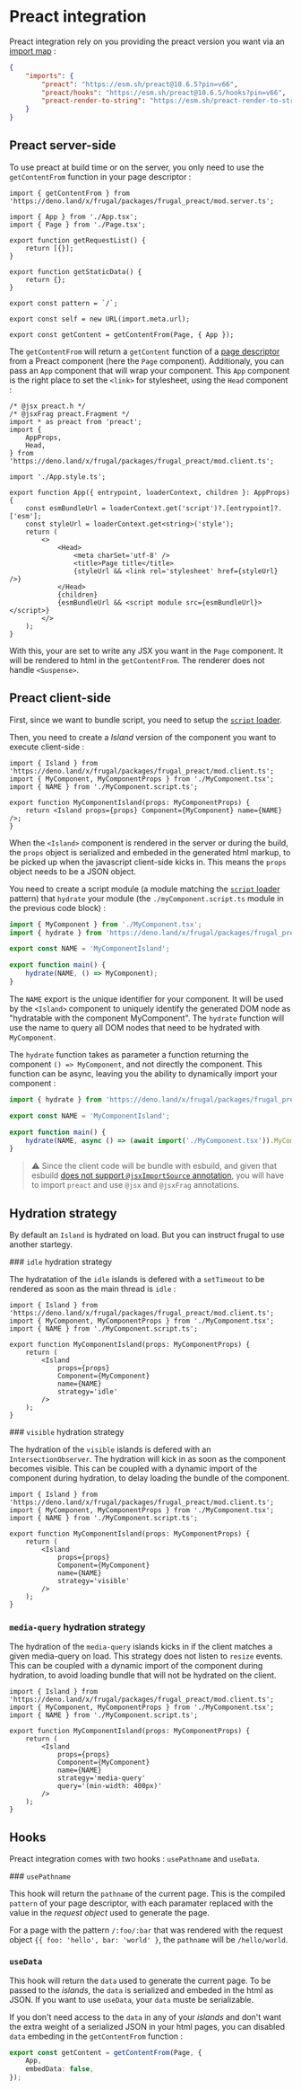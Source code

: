 # Preact integration

Preact integration rely on you providing the preact version you want via an [import map](https://deno.land/manual/linking_to_external_code/import_maps) :

```json
{
    "imports": {
        "preact": "https://esm.sh/preact@10.6.5?pin=v66",
        "preact/hooks": "https://esm.sh/preact@10.6.5/hooks?pin=v66",
        "preact-render-to-string": "https://esm.sh/preact-render-to-string@5.1.19?pin=v66&deps=preact@10.6.5"
    }
}
```

## Preact server-side

To use preact at build time or on the server, you only need to use the `getContentFrom` function in your page descriptor :

```tsx
import { getContentFrom } from 'https://deno.land/x/frugal/packages/frugal_preact/mod.server.ts';

import { App } from './App.tsx';
import { Page } from './Page.tsx';

export function getRequestList() {
    return [{}];
}

export function getStaticData() {
    return {};
}

export const pattern = `/`;

export const self = new URL(import.meta.url);

export const getContent = getContentFrom(Page, { App });
```

The `getContentFrom` will return a `getContent` function of a [page descriptor](/docs/concepts/page-descriptor) from a Preact component (here the `Page` component). Additionaly, you can pass an `App` component that will wrap your component. This `App` component is the right place to set the `<link>` for stylesheet, using the `Head` component :

```tsx
/* @jsx preact.h */
/* @jsxFrag preact.Fragment */
import * as preact from 'preact';
import {
    AppProps,
    Head,
} from 'https://deno.land/x/frugal/packages/frugal_preact/mod.client.ts';

import './App.style.ts';

export function App({ entrypoint, loaderContext, children }: AppProps) {
    const esmBundleUrl = loaderContext.get('script')?.[entrypoint]?.['esm'];
    const styleUrl = loaderContext.get<string>('style');
    return (
        <>
            <Head>
                <meta charSet='utf-8' />
                <title>Page title</title>
                {styleUrl && <link rel='stylesheet' href={styleUrl} />}
            </Head>
            {children}
            {esmBundleUrl && <script module src={esmBundleUrl}></script>}
        </>
    );
}
```

With this, your are set to write any JSX you want in the `Page` component. It will be rendered to html in the `getContentFrom`. The renderer does not handle `<Suspense>`.

## Preact client-side

First, since we want to bundle script, you need to setup the [`script` loader](/docs/concepts/loaders/script-loader).

Then, you need to create a _Island_ version of the component you want to execute client-side :

```tsx
import { Island } from 'https://deno.land/x/frugal/packages/frugal_preact/mod.client.ts';
import { MyComponent, MyComponentProps } from './MyComponent.tsx';
import { NAME } from './MyComponent.script.ts';

export function MyComponentIsland(props: MyComponentProps) {
    return <Island props={props} Component={MyComponent} name={NAME} />;
}
```

When the `<Island>` component is rendered in the server or during the build, the `props` object is serialized and embeded in the generated html markup, to be picked up when the javascript client-side kicks in. This means the `props` object needs to be a JSON object.

You need to create a script module (a module matching the [`script` loader](/docs/concepts/loaders/script-loader) pattern) that `hydrate` your module (the `./myComponent.script.ts` module in the previous code block) :

```ts
import { MyComponent } from './MyComponent.tsx';
import { hydrate } from 'https://deno.land/x/frugal/packages/frugal_preact/mod.client.ts';

export const NAME = 'MyComponentIsland';

export function main() {
    hydrate(NAME, () => MyComponent);
}
```

The `NAME` export is the unique identifier for your component. It will be used by the `<Island>` component to uniquely identify the generated DOM node as "hydratable with the component MyComponent". The `hydrate` function will use the name to query all DOM nodes that need to be hydrated with `MyComponent`.

The `hydrate` function takes as parameter a function returning the component `() => MyComponent`, and not directly the component. This function can be async, leaving you the ability to dynamically import your component :

```ts
import { hydrate } from 'https://deno.land/x/frugal/packages/frugal_preact/mod.client.ts';

export const NAME = 'MyComponentIsland';

export function main() {
    hydrate(NAME, async () => (await import('./MyComponent.tsx')).MyComponent);
}
```

> ⚠️ Since the client code will be bundle with esbuild, and given that esbuild [does not support `@jsxImportSource` annotation](https://github.com/evanw/esbuild/issues/718), you will have to import `preact` and use `@jsx` and `@jsxFrag` annotations.

## Hydration strategy

By default an `Island` is hydrated on load. But you can instruct frugal to use another startegy.

### `idle` hydration strategy

The hydratation of the `idle` islands is defered with a `setTimeout` to be rendered as soon as the main thread is `idle` :

```tsx
import { Island } from 'https://deno.land/x/frugal/packages/frugal_preact/mod.client.ts';
import { MyComponent, MyComponentProps } from './MyComponent.tsx';
import { NAME } from './MyComponent.script.ts';

export function MyComponentIsland(props: MyComponentProps) {
    return (
        <Island
            props={props}
            Component={MyComponent}
            name={NAME}
            strategy='idle'
        />
    );
}
```

### `visible` hydration strategy

The hydration of the `visible` islands is defered with an `IntersectionObserver`. The hydration will kick in as soon as the component becomes visible. This can be coupled with a dynamic import of the component during hydration, to delay loading the bundle of the component.

```tsx
import { Island } from 'https://deno.land/x/frugal/packages/frugal_preact/mod.client.ts';
import { MyComponent, MyComponentProps } from './MyComponent.tsx';
import { NAME } from './MyComponent.script.ts';

export function MyComponentIsland(props: MyComponentProps) {
    return (
        <Island
            props={props}
            Component={MyComponent}
            name={NAME}
            strategy='visible'
        />
    );
}
```

### `media-query` hydration strategy

The hydration of the `media-query` islands kicks in if the client matches a given media-query on load. This strategy does not listen to `resize` events. This can be coupled with a dynamic import of the component during hydration, to avoid loading bundle that will not be hydrated on the client.

```tsx
import { Island } from 'https://deno.land/x/frugal/packages/frugal_preact/mod.client.ts';
import { MyComponent, MyComponentProps } from './MyComponent.tsx';
import { NAME } from './MyComponent.script.ts';

export function MyComponentIsland(props: MyComponentProps) {
    return (
        <Island
            props={props}
            Component={MyComponent}
            name={NAME}
            strategy='media-query'
            query='(min-width: 400px)'
        />
    );
}
```

## Hooks

Preact integration comes with two hooks : `usePathname` and `useData`.

### `usePathname`

This hook will return the `pathname` of the current page. This is the compiled `pattern` of your page descriptor, with each paramater replaced with the value in the _request object_ used to generate the page.

For a page with the pattern `/:foo/:bar` that was rendered with the request object `{{ foo: 'hello', bar: 'world' }`, the `pathname` will be `/hello/world`.

### `useData`

This hook will return the `data` used to generate the current page. To be passed to the _islands_, the `data` is serialized and embeded in the html as JSON. If you want to use `useData`, your `data` muste be serializable.

If you don't need access to the `data` in any of your _islands_ and don't want the extra weight of a serialized JSON in your html pages, you can disabled `data` embeding in the `getContentFrom` function :

```ts
export const getContent = getContentFrom(Page, {
    App,
    embedData: false,
});
```
